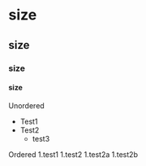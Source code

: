 # size
## size
### size
#### size

Unordered
* Test1
* Test2
  * test3

Ordered
1.test1
1.test2
   1.test2a
   1.test2b
